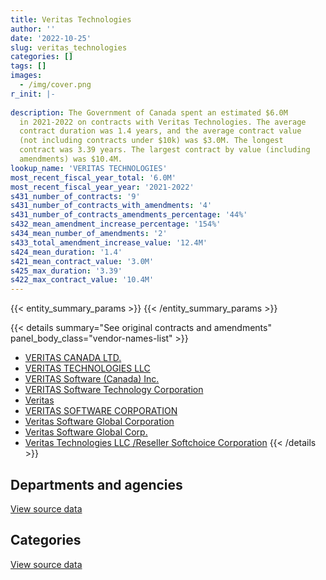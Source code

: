```yaml
---
title: Veritas Technologies
author: ''
date: '2022-10-25'
slug: veritas_technologies
categories: []
tags: []
images:
  - /img/cover.png
r_init: |-
  
description: The Government of Canada spent an estimated $6.0M
  in 2021-2022 on contracts with Veritas Technologies. The average
  contract duration was 1.4 years, and the average contract value
  (not including contracts under $10k) was $3.0M. The longest
  contract was 3.39 years. The largest contract by value (including
  amendments) was $10.4M.
lookup_name: 'VERITAS TECHNOLOGIES'
most_recent_fiscal_year_total: '6.0M'
most_recent_fiscal_year_year: '2021-2022'
s431_number_of_contracts: '9'
s431_number_of_contracts_with_amendments: '4'
s431_number_of_contracts_amendments_percentage: '44%'
s432_mean_amendment_increase_percentage: '154%'
s434_mean_number_of_amendments: '2'
s433_total_amendment_increase_value: '12.4M'
s424_mean_duration: '1.4'
s421_mean_contract_value: '3.0M'
s425_max_duration: '3.39'
s422_max_contract_value: '10.4M'
---
```


<script src="/rmarkdown-libs/htmlwidgets/htmlwidgets.js"></script>
<link href="/rmarkdown-libs/datatables-css/datatables-crosstalk.css" rel="stylesheet" />
<script src="/rmarkdown-libs/datatables-binding/datatables.js"></script>
<script src="/rmarkdown-libs/jquery/jquery-3.6.0.min.js"></script>
<link href="/rmarkdown-libs/dt-core-bootstrap/css/dataTables.bootstrap.min.css" rel="stylesheet" />
<link href="/rmarkdown-libs/dt-core-bootstrap/css/dataTables.bootstrap.extra.css" rel="stylesheet" />
<script src="/rmarkdown-libs/dt-core-bootstrap/js/jquery.dataTables.min.js"></script>
<script src="/rmarkdown-libs/dt-core-bootstrap/js/dataTables.bootstrap.min.js"></script>
<link href="/rmarkdown-libs/crosstalk/css/crosstalk.min.css" rel="stylesheet" />
<script src="/rmarkdown-libs/crosstalk/js/crosstalk.min.js"></script>
<script src="/rmarkdown-libs/htmlwidgets/htmlwidgets.js"></script>
<link href="/rmarkdown-libs/datatables-css/datatables-crosstalk.css" rel="stylesheet" />
<script src="/rmarkdown-libs/datatables-binding/datatables.js"></script>
<script src="/rmarkdown-libs/jquery/jquery-3.6.0.min.js"></script>
<link href="/rmarkdown-libs/dt-core-bootstrap/css/dataTables.bootstrap.min.css" rel="stylesheet" />
<link href="/rmarkdown-libs/dt-core-bootstrap/css/dataTables.bootstrap.extra.css" rel="stylesheet" />
<script src="/rmarkdown-libs/dt-core-bootstrap/js/jquery.dataTables.min.js"></script>
<script src="/rmarkdown-libs/dt-core-bootstrap/js/dataTables.bootstrap.min.js"></script>
<link href="/rmarkdown-libs/crosstalk/css/crosstalk.min.css" rel="stylesheet" />
<script src="/rmarkdown-libs/crosstalk/js/crosstalk.min.js"></script>

{{< entity_summary_params >}}
{{< /entity_summary_params >}}

{{< details summary="See original contracts and amendments" panel_body_class="vendor-names-list" >}}
- [VERITAS CANADA LTD.](https://search.open.canada.ca/en/ct/?sort=contract_value_f%20desc&page=1&search_text=%22VERITAS%20CANADA%20LTD.%22)
- [VERITAS TECHNOLOGIES LLC](https://search.open.canada.ca/en/ct/?sort=contract_value_f%20desc&page=1&search_text=%22VERITAS%20TECHNOLOGIES%20LLC%22)
- [VERITAS Software (Canada) Inc.](https://search.open.canada.ca/en/ct/?sort=contract_value_f%20desc&page=1&search_text=%22VERITAS%20Software%20%28Canada%29%20Inc.%22)
- [VERITAS Software Technology Corporation](https://search.open.canada.ca/en/ct/?sort=contract_value_f%20desc&page=1&search_text=%22VERITAS%20Software%20Technology%20Corporation%22)
- [Veritas](https://search.open.canada.ca/en/ct/?sort=contract_value_f%20desc&page=1&search_text=%22Veritas%22)
- [VERITAS SOFTWARE CORPORATION](https://search.open.canada.ca/en/ct/?sort=contract_value_f%20desc&page=1&search_text=%22VERITAS%20SOFTWARE%20CORPORATION%22)
- [Veritas Software Global Corporation](https://search.open.canada.ca/en/ct/?sort=contract_value_f%20desc&page=1&search_text=%22Veritas%20Software%20Global%20Corporation%22)
- [Veritas Software Global Corp.](https://search.open.canada.ca/en/ct/?sort=contract_value_f%20desc&page=1&search_text=%22Veritas%20Software%20Global%20Corp.%22)
- [Veritas Technologies LLC /Reseller Softchoice Corporation](https://search.open.canada.ca/en/ct/?sort=contract_value_f%20desc&page=1&search_text=%22Veritas%20Technologies%20LLC%20%2fReseller%20Softchoice%20Corporation%22)
{{< /details >}}

## Departments and agencies

<div id="htmlwidget-1" style="width:100%;height:auto;" class="datatables html-widget"></div>
<script type="application/json" data-for="htmlwidget-1">{"x":{"style":"bootstrap","filter":"none","vertical":false,"data":[["<a href=\"/departments/cer-rec/\">Canada Energy Regulator<\/a>","<a href=\"/departments/pwgsc-tpsgc/\">Public Services and Procurement Canada<\/a>","<a href=\"/departments/ssc-spc/\">Shared Services Canada<\/a>"],[10596.89,null,2588666.2],[null,null,2595758.44],[null,12767.64,5167614.79],[null,null,6015734.14]],"container":"<table class=\"table table-striped table-hover row-border order-column display\">\n  <thead>\n    <tr>\n      <th>Department<\/th>\n      <th>2018-2019<\/th>\n      <th>2019-2020<\/th>\n      <th>2020-2021<\/th>\n      <th>2021-2022<\/th>\n    <\/tr>\n  <\/thead>\n<\/table>","options":{"order":[[4,"desc"]],"pageLength":10,"autoWidth":true,"columnDefs":[{"targets":1,"render":"function(data, type, row, meta) {\n    return type !== 'display' ? data : DTWidget.formatCurrency(data, \"$\", 2, 3, \",\", \".\", true, null);\n  }"},{"targets":2,"render":"function(data, type, row, meta) {\n    return type !== 'display' ? data : DTWidget.formatCurrency(data, \"$\", 2, 3, \",\", \".\", true, null);\n  }"},{"targets":3,"render":"function(data, type, row, meta) {\n    return type !== 'display' ? data : DTWidget.formatCurrency(data, \"$\", 2, 3, \",\", \".\", true, null);\n  }"},{"targets":4,"render":"function(data, type, row, meta) {\n    return type !== 'display' ? data : DTWidget.formatCurrency(data, \"$\", 2, 3, \",\", \".\", true, null);\n  }"},{"width":"16%","targets":[1,2,3,4]},{"className":"dt-right","targets":[1,2,3,4]}],"orderClasses":false}},"evals":["options.columnDefs.0.render","options.columnDefs.1.render","options.columnDefs.2.render","options.columnDefs.3.render"],"jsHooks":[]}</script>
<p class="text-right">
<a href="https://github.com/GoC-Spending/contracts-data/tree/main/data/out/vendors/veritas_technologies/summary_by_fiscal_year_by_department.csv" class="source-data-link btn btn-link">View source data</a>
</p>

## Categories

<div id="htmlwidget-2" style="width:100%;height:auto;" class="datatables html-widget"></div>
<script type="application/json" data-for="htmlwidget-2">{"x":{"style":"bootstrap","filter":"none","vertical":false,"data":[["<a href=\"/categories/professional_services/\">Professional services<\/a>","<a href=\"/categories/information_technology/\">Information technology<\/a>"],[null,2599263.09],[null,2595758.44],[12767.64,5167614.79],[null,6015734.14]],"container":"<table class=\"table table-striped table-hover row-border order-column display\">\n  <thead>\n    <tr>\n      <th>Category<\/th>\n      <th>2018-2019<\/th>\n      <th>2019-2020<\/th>\n      <th>2020-2021<\/th>\n      <th>2021-2022<\/th>\n    <\/tr>\n  <\/thead>\n<\/table>","options":{"order":[[4,"desc"]],"dom":"t","pageLength":30,"autoWidth":true,"columnDefs":[{"targets":1,"render":"function(data, type, row, meta) {\n    return type !== 'display' ? data : DTWidget.formatCurrency(data, \"$\", 2, 3, \",\", \".\", true, null);\n  }"},{"targets":2,"render":"function(data, type, row, meta) {\n    return type !== 'display' ? data : DTWidget.formatCurrency(data, \"$\", 2, 3, \",\", \".\", true, null);\n  }"},{"targets":3,"render":"function(data, type, row, meta) {\n    return type !== 'display' ? data : DTWidget.formatCurrency(data, \"$\", 2, 3, \",\", \".\", true, null);\n  }"},{"targets":4,"render":"function(data, type, row, meta) {\n    return type !== 'display' ? data : DTWidget.formatCurrency(data, \"$\", 2, 3, \",\", \".\", true, null);\n  }"},{"width":"16%","targets":[1,2,3,4]},{"className":"dt-right","targets":[1,2,3,4]}],"orderClasses":false,"lengthMenu":[10,25,30,50,100]}},"evals":["options.columnDefs.0.render","options.columnDefs.1.render","options.columnDefs.2.render","options.columnDefs.3.render"],"jsHooks":[]}</script>
<p class="text-right">
<a href="https://github.com/GoC-Spending/contracts-data/tree/main/data/out/vendors/veritas_technologies/summary_by_fiscal_year_by_category.csv" class="source-data-link btn btn-link">View source data</a>
</p>

